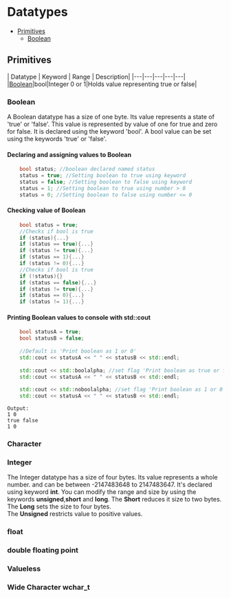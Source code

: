 # Datatypes
* [Primitives](#Primitives)
	* [Boolean](#boolean)
## Primitives
| Datatype | Keyword | Range | Description|
|---|---|---|---|---|
|[Boolean](#boolean)|bool|Integer 0 or 1|Holds value representing true or false|
### Boolean
A Boolean datatype has a size of one byte. Its value represents a state of 'true' or 'false'. 
This value is represented by value of one for true and zero  for false.
It is declared using the keyword 'bool'.
A bool value can be set using the keywords 'true' or 'false'.
#### Declaring and assigning values to Boolean
```cpp
	bool status; //boolean declared named status
	status = true; //Setting boolean to true using keyword
	status = false; //Setting boolean to false using keyword
	status = 1; //Setting boolean to true using number > 0
	status = 0; //Setting boolean to false using number <= 0
```
#### Checking value of Boolean
```cpp
	bool status = true;
	//Checks if bool is true
	if (status){...}
	if (status == true){...}
	if (status != true){...}
	if (status == 1){...}
	if (status != 0){...}
	//Checks if bool is true
	if (!status){}
	if (status == false){...}
	if (status != true){...}
	if (status == 0){...}
	if (status != 1){...}
```
#### Printing Boolean values to console with std::cout
```cpp
	bool statusA = true;
	bool statusB = false;
	
	//Default is 'Print boolean as 1 or 0'
	std::cout << statusA << " " << statusB << std::endl;
	
	std::cout << std::boolalpha; //set flag 'Print boolean as true or false'
	std::cout << statusA << " " << statusB << std::endl;
	
	std::cout << std::noboolalpha; //set flag 'Print boolean as 1 or 0'
	std::cout << statusA << " " << statusB << std::endl;
```
	
	Output:
	1 0
	true false
	1 0
### Character

### Integer
The Integer datatype has a size of four bytes. Its value represents a whole number.
and can be between -2147483648 to 2147483647. It's declared using keyword **int**.
You can modify the range and size by using the keywords **unsigned**,**short** and **long**. 
The **Short** reduces it size to two bytes.   
The **Long** sets the size to four bytes.   
The **Unsigned** restricts value to positive values.

### float

### double floating point

### Valueless

### Wide Character wchar_t
